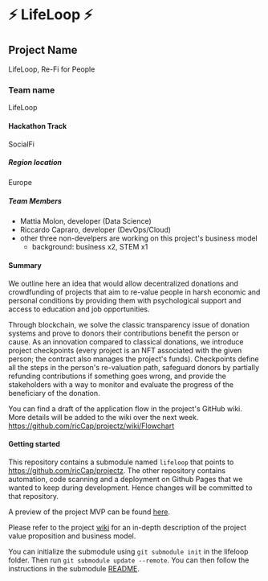 
# ⚡ LifeLoop ⚡

## Project Name
LifeLoop, Re-Fi for People

### Team name
LifeLoop

#### Hackathon Track
SocialFi

##### Region location
Europe

##### Team Members
- Mattia Molon, developer (Data Science)
- Riccardo Capraro, developer (DevOps/Cloud)
- other three non-develpers are working on this project's business model
    - background: business x2, STEM x1

#### Summary
We outline here an idea that would allow decentralized donations and crowdfunding of projects that aim to re-value people in harsh economic and personal conditions by providing them with psychological support and access to education and job opportunities.

Through blockchain, we solve the classic transparency issue of donation systems and prove to donors their contributions benefit the person or cause. As an innovation compared to classical donations, we introduce project checkpoints (every project is an NFT associated with the given person; the contract also manages the project's funds). Checkpoints define all the steps in the person's re-valuation path, safeguard donors by partially refunding contributions if something goes wrong, and provide the stakeholders with a way to monitor and evaluate the progress of the beneficiary of the donation.

You can find a draft of the application flow in the project's GitHub wiki. More details will be added to the wiki over the next week. https://github.com/ricCap/projectz/wiki/Flowchart

#### Getting started
This repository contains a submodule named `lifeloop` that points to https://github.com/ricCap/projectz. The other repository contains automation, code scanning and a deployment on Github Pages that we wanted to keep during development. Hence changes will be committed to that repository.

A preview of the project MVP can be found [here](https://riccap.github.io/projectz/).

Please refer to the project [wiki](https://github.com/ricCap/projectz/wiki) for an in-depth description of the project value proposition and business model.

You can initialize the submodule using `git submodule init` in the lifeloop folder. Then run `git submodule update --remote`. You can then follow the instructions in the submodule [README](lifeloop/README.md).

<!-- #### Project Description
Provide a clear statement of the challenges/issues/problems/gaps your project engages as well as a brief, high-level description of how your project engages the areas you've identified. What is the value of your approach? Who are the intended users?

#### Summary
Describe the basic functionality of your project. What are the features you were able to implement? What features would you like to implement?

#### URLs
List any URLs relevant to demonstrating your prototype

#### Presentation
List any links to your presentation or any related visuals you want to share.

#### Next Steps
What do you need to do next to turn this prototype into a working solution?

#### License
This repository includes an [unlicensed](http://unlicense.org/) statement though you may want to [choose a different license](https://choosealicense.com/). -->
